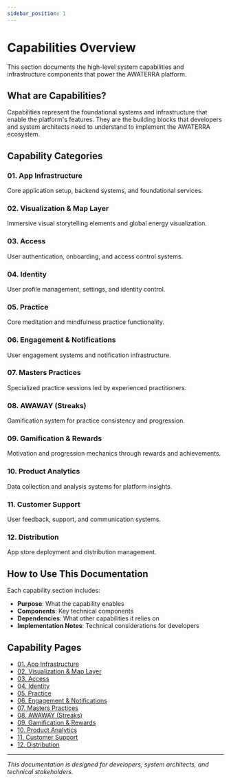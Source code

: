 ```yaml
---
sidebar_position: 1
---
```


# Capabilities Overview

This section documents the high-level system capabilities and infrastructure components that power the AWATERRA platform.

## What are Capabilities?

Capabilities represent the foundational systems and infrastructure that enable the platform's features. They are the building blocks that developers and system architects need to understand to implement the AWATERRA ecosystem.

## Capability Categories

### 01. App Infrastructure
Core application setup, backend systems, and foundational services.

### 02. Visualization & Map Layer
Immersive visual storytelling elements and global energy visualization.

### 03. Access
User authentication, onboarding, and access control systems.

### 04. Identity
User profile management, settings, and identity control.

### 05. Practice
Core meditation and mindfulness practice functionality.

### 06. Engagement & Notifications
User engagement systems and notification infrastructure.

### 07. Masters Practices
Specialized practice sessions led by experienced practitioners.

### 08. AWAWAY (Streaks)
Gamification system for practice consistency and progression.

### 09. Gamification & Rewards
Motivation and progression mechanics through rewards and achievements.

### 10. Product Analytics
Data collection and analysis systems for platform insights.

### 11. Customer Support
User feedback, support, and communication systems.

### 12. Distribution
App store deployment and distribution management.

## How to Use This Documentation

Each capability section includes:
- **Purpose**: What the capability enables
- **Components**: Key technical components
- **Dependencies**: What other capabilities it relies on
- **Implementation Notes**: Technical considerations for developers

## Capability Pages

- [01. App Infrastructure](/docs/capabilities/01-App-Infrastructure)
- [02. Visualization & Map Layer](/docs/capabilities/02-Visualization-Map-Layer)
- [03. Access](/docs/capabilities/03-Access)
- [04. Identity](/docs/capabilities/04-Identity)
- [05. Practice](/docs/capabilities/05-Practice)
- [06. Engagement & Notifications](/docs/capabilities/06-Engagement-Notifications)
- [07. Masters Practices](/docs/capabilities/07-Masters-Practices)
- [08. AWAWAY (Streaks)](/docs/capabilities/08-AWAY-Streaks)
- [09. Gamification & Rewards](/docs/capabilities/09-Gamification-Rewards)
- [10. Product Analytics](/docs/capabilities/10-Product-Analytics)
- [11. Customer Support](/docs/capabilities/11-Customer-Support)
- [12. Distribution](/docs/capabilities/12-Distribution)

---

*This documentation is designed for developers, system architects, and technical stakeholders.*

